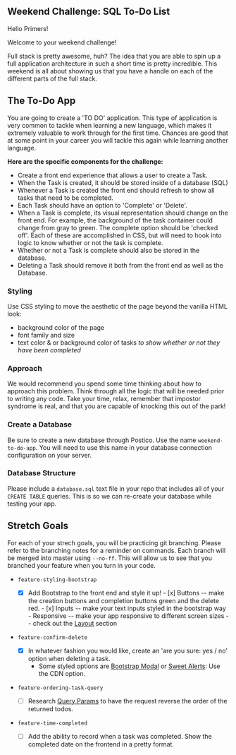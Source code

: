 
## Weekend Challenge: SQL To-Do List

Hello Primers! 

Welcome to your weekend challenge!

Full stack is pretty awesome, huh? The idea that you are able to spin up a full application architecture in such a short time is pretty incredible. This weekend is all about showing us that you have a handle on each of the different parts of the full stack. 

## The To-Do App

You are going to create a 'TO DO' application. This type of application is very common to tackle when learning a new language, which makes it extremely valuable to work through for the first time. Chances are good that at some point in your career you will tackle this again while learning another language.

**Here are the specific components for the challenge:**

* Create a front end experience that allows a user to create a Task.
* When the Task is created, it should be stored inside of a database (SQL)
* Whenever a Task is created the front end should refresh to show all tasks that need to be completed.
* Each Task should have an option to 'Complete' or 'Delete'.
* When a Task is complete, its visual representation should change on the front end. For example, the background of the task container could change from gray to green. The complete option should be  'checked off'. Each of these are accomplished in CSS, but will need to hook into logic to know whether or not the task is complete.
* Whether or not a Task is complete should also be stored in the database.
* Deleting a Task should remove it both from the front end as well as the Database.

### Styling

Use CSS styling to move the aesthetic of the page beyond the vanilla HTML look:
  - background color of the page
  - font family and size
  - text color & or background color of tasks *to show whether or not they have been completed*

### Approach

We would recommend you spend some time thinking about how to approach this problem. Think through all the logic that will be needed prior to writing any code. Take your time, relax, remember that impostor syndrome is real, and that you are capable of knocking this out of the park!

### Create a Database

Be sure to create a new database through Postico. Use the name `weekend-to-do-app`. You will need to use this name in your database connection configuration on your server.

### Database Structure

Please include a `database.sql` text file in your repo that includes all of your `CREATE TABLE` queries. This is so we can re-create your database while testing your app.

## Stretch Goals

For each of your strech goals, you will be practicing git branching. Please refer to the branching notes for a reminder on commands. Each branch will be merged into master using `--no-ff`. This will allow us to see that you branched your feature when you turn in your code.

- `feature-styling-bootstrap` 

    - [x]  Add Bootstrap to the front end and style it up!
      - [x] Buttons -- make the creation buttons and completion buttons green and the delete red.
      -  [x] Inputs -- make your text inputs styled in the bootstrap way
      -  Responsive -- make your app responsive to different screen sizes -- check out the [Layout](https://getbootstrap.com/docs/4.1/layout/overview/) section

- `feature-confirm-delete`

    - [x]  In whatever fashion you would like, create an 'are you sure: yes / no' option when deleting a task.
        - Some styled options are [Bootstrap Modal](https://getbootstrap`.com/docs/4.0/components/modal/) or [Sweet Alerts](https://sweetalert.js.org/guides/): Use the CDN option.

- `feature-ordering-task-query` 

    - [ ]  Research [Query Params](https://expressjs.com/en/api.html#req.query) to have the request reverse the order of the returned todos. 
    
- `feature-time-completed` 

    - [ ]  Add the ability to record when a task was completed. Show the completed date on the frontend in a pretty format.
